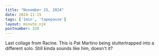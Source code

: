 ```yaml
---
title: "November 15, 2024"
date: 2024-11-15
tags: ['1min', 'tapepause']
layout: minute.njk
postnumber: 320
---
```

Last collage from Racine. This is Pat Martino being stuttertrapped into a different solo. Still kinda sounds like him, doesn't it?
